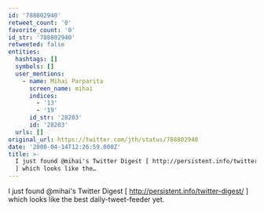 ```yaml
---
id: '788802940'
retweet_count: '0'
favorite_count: '0'
id_str: '788802940'
retweeted: false
entities:
  hashtags: []
  symbols: []
  user_mentions:
    - name: Mihai Parparita
      screen_name: mihai
      indices:
        - '13'
        - '19'
      id_str: '28203'
      id: '28203'
  urls: []
original_url: https://twitter.com/jth/status/788802940
date: '2008-04-14T12:26:59.000Z'
title: >-
  I just found @mihai's Twitter Digest [ http://persistent.info/twitter-digest/
  ] which looks like the…
---
```


I just found @mihai's Twitter Digest [ http://persistent.info/twitter-digest/ ] which looks like the best daily-tweet-feeder yet.